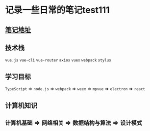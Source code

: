 # 记录一些日常的笔记test111

## [笔记地址](https://note.qzran.cn)

## 技术栈

`vue.js` `vue-cli` `vue-router` `axios` `vuex` `webpack` `stylus`

## 学习目标

`TypeScript` => `node.js` => `webpack` => `weex` => `mpvue` => `electron` => `react`

## 计算机知识

`计算机基础` => `网络相关` => `数据结构与算法` => `设计模式`
-----
